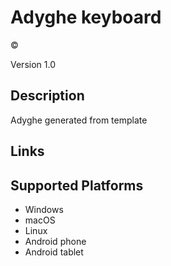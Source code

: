 Adyghe keyboard
==============

©

Version 1.0

Description
-----------

Adyghe generated from template

Links
-----

Supported Platforms
-------------------
 * Windows
 * macOS
 * Linux
 * Android phone
 * Android tablet

